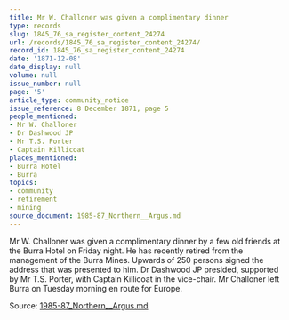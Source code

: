 ```yaml
---
title: Mr W. Challoner was given a complimentary dinner
type: records
slug: 1845_76_sa_register_content_24274
url: /records/1845_76_sa_register_content_24274/
record_id: 1845_76_sa_register_content_24274
date: '1871-12-08'
date_display: null
volume: null
issue_number: null
page: '5'
article_type: community_notice
issue_reference: 8 December 1871, page 5
people_mentioned:
- Mr W. Challoner
- Dr Dashwood JP
- Mr T.S. Porter
- Captain Killicoat
places_mentioned:
- Burra Hotel
- Burra
topics:
- community
- retirement
- mining
source_document: 1985-87_Northern__Argus.md
---
```


Mr W. Challoner was given a complimentary dinner by a few old friends at the Burra Hotel on Friday night.  He has recently retired from the management of the Burra Mines.  Upwards of 250 persons signed the address that was presented to him.  Dr Dashwood JP presided, supported by Mr T.S. Porter, with Captain Killicoat in the vice-chair.  Mr Challoner left Burra on Tuesday morning en route for Europe.

Source: [1985-87_Northern__Argus.md](/downloads/markdown/1985-87_Northern__Argus.md)
